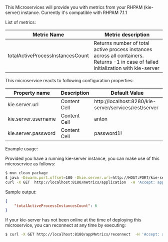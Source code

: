 This Microservices will provide you with metrics from your RHPAM (kie-server) instance.
Currently it's compatible with RHPAM 7.1.1

List of metrics:

| Metric Name   | Metric description |
| ------------- | ------------- |
| totalActiveProcessInstancesCount  | Returns number of total active process instances across all containers. Returns -1 in case of failed initialization with kie-server  |

This microservice reacts to following configuration properties:

| Property name  | Description  | Default Value
| ------------- | ------------- | ------------- |
| kie.server.url | Content Cell  |http://localhost:8280/kie-server/services/rest/server |
| kie.server.username | Content Cell  | anton |   
| kie.server.password | Content Cell  | password1!|

Example usage:

Provided you have a running kie-server instance, you can make use of this microservice as follows:

```bash
$ mvn clean package
$ java -Dswarm.port.offset=100 -Dkie.server.url=http://HOST:PORT/kie-server/services/rest/server -Dkie.server.username=someUser -Dkie.server.password=somePassword! -jar target/rhpam-metrics-thorntail.jar
curl -X GET  http://localhost:8180/metrics/application  -H 'Accept: application/json' 
```

Sample output:
```json
{
    "totalActiveProcessInstancesCount": 6
}
```

If your kie-server has not been online at the time of deploying this microservice, you can reconnect at any time by executing:

```bash
$ curl -X GET http://localhost:8180/appMetrics/reconnect  -H 'Accept: application/json' 
```
